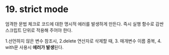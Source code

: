 # 19. strict mode

엄격한 문법 체크로 코드에 대한 명시적 에러를 발생하게 만든다. 즉시 실행 함수로 감싼 스크립트 단위로 적용해 주어야 한다. 

1.선언하지 않은 변수 참조시, 2.delete 연산자로 삭제할 때, 3. 매개변수 이름 중복, 4. with문 사용시 **에러가 발생**된다.